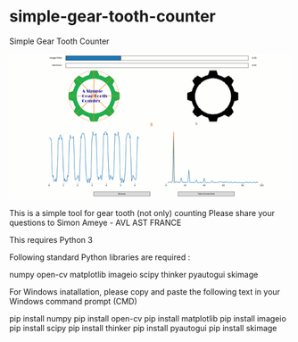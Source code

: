 # simple-gear-tooth-counter
Simple Gear Tooth Counter

![simple-gear-tooth-counter Demo](demo/demo.gif)

This is a simple tool for gear tooth (not only) counting
Please share your questions to Simon Ameye - AVL AST FRANCE

This requires Python 3

Following standard Python libraries are required :

numpy
open-cv
matplotlib
imageio
scipy
thinker
pyautogui
skimage


For Windows inatallation, please copy and paste the following text in your Windows command prompt (CMD)

pip install numpy
pip install open-cv
pip install matplotlib
pip install imageio
pip install scipy
pip install thinker
pip install pyautogui
pip install skimage
